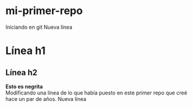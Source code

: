 # mi-primer-repo
Iniciando en git
Nueva línea
# Línea h1
## Línea h2
**Esto es negrita**\
Modificando una línea de lo que había puesto en este primer repo que creé hace un par de años. 
Nueva línea

